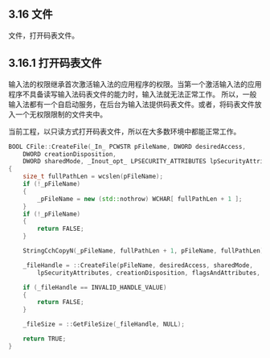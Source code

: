 ## 3.16 文件

文件，打开码表文件。

## 3.16.1 打开码表文件

输入法的权限继承首次激活输入法的应用程序的权限。当第一个激活输入法的应用程序不具备读写输入法码表文件的能力时，输入法就无法正常工作。
所以，一般输入法都有一个自启动服务，在后台为输入法提供码表文件。或者，将码表文件放入一个无权限限制的文件夹中。

当前工程，以只读方式打开码表文件，所以在大多数环境中都能正常工作。

```C++
BOOL CFile::CreateFile(_In_ PCWSTR pFileName, DWORD desiredAccess,
    DWORD creationDisposition,
    DWORD sharedMode, _Inout_opt_ LPSECURITY_ATTRIBUTES lpSecurityAttributes, DWORD flagsAndAttributes, _Inout_opt_ HANDLE templateFileHandle)
{
    size_t fullPathLen = wcslen(pFileName);
    if (!_pFileName)
    {
        _pFileName = new (std::nothrow) WCHAR[ fullPathLen + 1 ];
    }
    if (!_pFileName)
    {
        return FALSE;
    }

    StringCchCopyN(_pFileName, fullPathLen + 1, pFileName, fullPathLen);

    _fileHandle = ::CreateFile(pFileName, desiredAccess, sharedMode,
        lpSecurityAttributes, creationDisposition, flagsAndAttributes, templateFileHandle);

    if (_fileHandle == INVALID_HANDLE_VALUE)
    {
        return FALSE;
    }

    _fileSize = ::GetFileSize(_fileHandle, NULL);

    return TRUE;
}
```